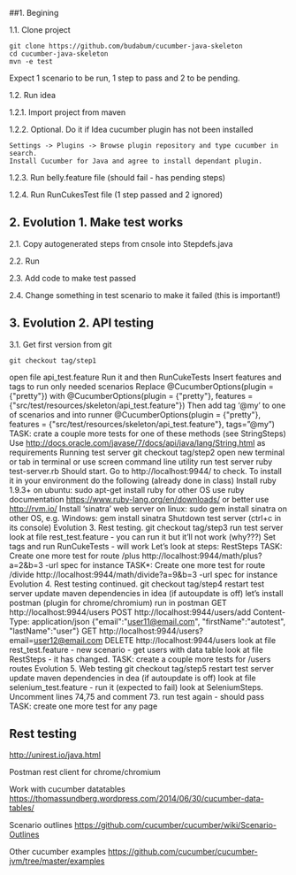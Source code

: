 ##1. Begining

1.1. Clone project
  
  ```
  git clone https://github.com/budabum/cucumber-java-skeleton 
  cd cucumber-java-skeleton
  mvn -e test
  ```
  
  Expect 1 scenario to be run, 1 step to pass and 2 to be pending.
  
1.2. Run idea
  
  1.2.1. Import project from maven

  1.2.2. Optional. Do it if Idea cucumber plugin has not been installed
  ```
  Settings -> Plugins -> Browse plugin repository and type cucumber in search.
  Install Cucumber for Java and agree to install dependant plugin.
  ```
  1.2.3. Run belly.feature file (should fail - has pending steps)

  1.2.4. Run RunCukesTest file (1 step passed and 2 ignored)
  
## 2. Evolution 1. Make test works

2.1. Copy autogenerated steps from cnsole into Stepdefs.java

2.2. Run

2.3. Add code to make test passed

2.4. Change something in test scenario to make it failed (this is important!)

## 3. Evolution 2. API testing

3.1. Get first version from git
  ```
  git checkout tag/step1
  ```
  
open file api_test.feature
Run it and then RunCukeTests
Insert features and tags to run only needed scenarios
Replace
@CucumberOptions(plugin = {"pretty"})
with
@CucumberOptions(plugin = {"pretty"}, features = {"src/test/resources/skeleton/api_test.feature"})
Then add tag ‘@my’ to one of scenarios and into runner
@CucumberOptions(plugin = {"pretty"}, features = {"src/test/resources/skeleton/api_test.feature"}, tags=”@my”)
TASK: crate a couple more tests for one of these methods (see StringSteps)
Use http://docs.oracle.com/javase/7/docs/api/java/lang/String.html as requirements
Running test server
git checkout tag/step2
open new terminal or tab in terminal or use screen command line utility
run test server
ruby test-server.rb
Should start. Go to http://localhost:9944/ to check.
To install it in your environment do the following (already done in class)
Install ruby 1.9.3+
on ubuntu: sudo apt-get install ruby
for other OS use ruby documentation https://www.ruby-lang.org/en/downloads/ or better use http://rvm.io/ 
Install ‘sinatra’ web server
on linux: sudo gem install sinatra
on other OS, e.g. Windows:  gem install sinatra
Shutdown test server (ctrl+c in its console)
Evolution 3. Rest testing.
git checkout tag/step3
run test server
look at file rest_test.feature - you can run it but it’ll not work (why???)
Set tags and run RunCukeTests - will work
Let’s look at steps: RestSteps
TASK: Create one more test for route /plus
http://localhost:9944/math/plus?a=2&b=3 -url spec for instance
TASK*: Create one more test for route /divide
http://localhost:9944/math/divide?a=9&b=3 -url spec for instance
Evolution 4. Rest testing continued.
git checkout tag/step4
restart test server
update maven dependencies in idea (if autoupdate is off)
let’s install postman (plugin for chrome/chromium)
run in postman
GET http://localhost:9944/users 
POST http://localhost:9944/users/add 
Content-Type: application/json
{"email":"user11@email.com", "firstName":"autotest", "lastName":"user"}
GET http://localhost:9944/users?email=user12@email.com 
DELETE http://localhost:9944/users 
look at file rest_test.feature - new scenario - get users with data table
look at file RestSteps - it has changed.
TASK: create a couple more tests for /users routes
Evolution 5. Web testing
git checkout tag/step5
restart test server
update maven dependencies in dea (if autoupdate is off)
look at file selenium_test.feature - run it (expected to fail)
look at SeleniumSteps.
Uncomment lines 74,75 and comment 73.
run test again - should pass
TASK: create one more test for any page







Rest testing
---------------
http://unirest.io/java.html

Postman rest client for chrome/chromium

Work with cucumber datatables
https://thomassundberg.wordpress.com/2014/06/30/cucumber-data-tables/

Scenario outlines
https://github.com/cucumber/cucumber/wiki/Scenario-Outlines


Other cucumber examples
https://github.com/cucumber/cucumber-jvm/tree/master/examples




